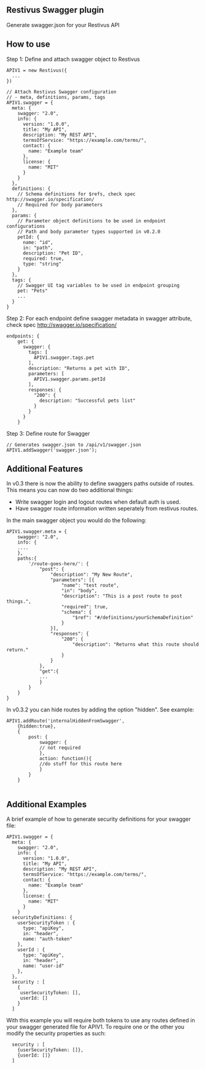 ## Restivus Swagger plugin

Generate swagger.json for your Restivus API

## How to use

Step 1: Define and attach swagger object to Restivus

```
APIV1 = new Restivus({
  ...
})

// Attach Restivus Swagger configuration
// - meta, definitions, params, tags
APIV1.swagger = {
  meta: {
    swagger: "2.0",
    info: {
      version: "1.0.0",
      title: "My API",
      description: "My REST API",
      termsOfService: "https://example.com/terms/",
      contact: {
        name: "Example team"
      },
      license: {
        name: "MIT"
      }
    }
  },
  definitions: {
    // Schema definitions for $refs, check spec http://swagger.io/specification/
    // Required for body parameters
  },
  params: {
    // Parameter object definitions to be used in endpoint configurations
    // Path and body parameter types supported in v0.2.0 
    petId: {
      name: "id",
      in: "path",
      description: "Pet ID",
      required: true,
      type: "string"
    }
  },
  tags: {
    // Swagger UI tag variables to be used in endpoint grouping
    pet: "Pets"
    ...
  }
}
```

Step 2: For each endpoint define swagger metadata in swagger attribute, check spec http://swagger.io/specification/

```
endpoints: {
    get: {
      swagger: {
        tags: [
          APIV1.swagger.tags.pet
        ],
        description: "Returns a pet with ID",
        parameters: [
          APIV1.swagger.params.petId
        ],
        responses: {
          "200": {
            description: "Successful pets list"
          }
        }
      }
    }
```

Step 3: Define route for Swagger

```
// Generates swagger.json to /api/v1/swagger.json
APIV1.addSwagger('swagger.json');
```


## Additional Features

In v0.3 there is now the ability to define swaggers paths outside of routes. This means you can now do two additional things:
 - Write swagger login and logout routes when default auth is used.
 - Have swagger route information written seperately from restivus routes.
 
In the main swagger object you would do the following:

```
APIV1.swagger.meta = {
    swagger: "2.0",
    info: {
    ....
    },
    paths:{
        '/route-goes-here/': {
            "post": {
                "description": "My New Route",
                "parameters": [{
                    "name": "test route",
                    "in": "body",
                    "description": "This is a post route to post things.",
                    "required": true,
                    "schema": {
                        "$ref": "#/definitions/yourSchemaDefinition"
                    }
                }],
                "responses": {
                    "200": {
                        "description": "Returns what this route should return."
                    }
                }
            },
            "get":{
            ...
            }
        }
    }
}
```

In v0.3.2 you can hide routes by adding the option "hidden". See example:

```
APIV1.addRoute('internalHiddenFromSwagger',
    {hidden:true},
    {
        post: {
            swagger: {
            // not required
            },
            action: function(){
            //do stuff for this route here
            }
        }    
    }
    
```  

## Additional Examples

A brief example of how to generate security definitions for your swagger file:

```
APIV1.swagger = {
  meta: {
    swagger: "2.0",
    info: {
      version: "1.0.0",
      title: "My API",
      description: "My REST API",
      termsOfService: "https://example.com/terms/",
      contact: {
        name: "Example team"
      },
      license: {
        name: "MIT"
      }
    }
  securityDefinitions: {
    userSecurityToken : {
      type: "apiKey",
      in: "header",
      name: "auth-token"
    },
    userId : {
      type: "apiKey",
      in: "header",
      name: "user-id"
    },
  },
  security : [
    {
     userSecurityToken: [],
     userId: []
    }
  ]
```

With this example you will require both tokens to use any routes defined in your swagger generated file for APIV1. To require one or the other you modify the security properties as such:

 
```
  security : [
    {userSecurityToken: []},
    {userId: []}
  ]

```